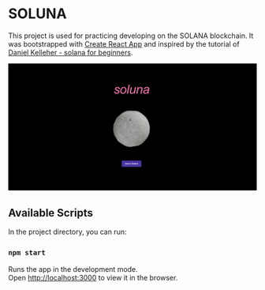 # SOLUNA

This project is used for practicing developing on the SOLANA blockchain. It was bootstrapped with [Create React App](https://github.com/facebook/create-react-app) and inspired by the tutorial of [Daniel Kelleher - solana for beginners](https://github.com/dankelleher/solana-for-beginners).

![screenshot](https://github.com/noamrubin22/soluna/blob/main/public/Screenshot%202022-09-26%20at%2018.04.45.png)

## Available Scripts

In the project directory, you can run:

### `npm start`

Runs the app in the development mode.\
Open [http://localhost:3000](http://localhost:3000) to view it in the browser.
